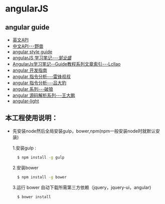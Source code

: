 # angularJS
## angular guide

- <a href="https://code.angularjs.org/1.1.0/docs/api">英文API</a>
- <a href="http://www.cnblogs.com/ys-ys/tag/AngularJs%20Api/">中文API---野兽</a>
- <a href="https://github.com/johnpapa/angular-styleguide">angular style guide</a>
- <a href="https://www.zouyesheng.com/angular.html#toc1">angularJS 学习笔记---<cite>邹业盛</cite></a>    
- <a href="http://www.cnblogs.com/lcllao/archive/2012/10/18/2728787.html">AngularJs学习笔记--Guide教程系列文章索引---Lcllao</a>
- <a href="http://www.angularjs.cn/T008">angular 开发指南</a>
- <a href="http://www.cnblogs.com/cunjieliu/category/568601.html">angular 指令分析---雷锋叔叔</a>
- <a href="http://www.cnblogs.com/lvdabao/tag/AngularJs/">angular 指令分析---吕大豹</a>
- <a href="http://www.cnblogs.com/whitewolf/category/404298.html">angular 系列---破狼</a>
- <a href="http://www.cnblogs.com/web2-developer/category/751303.html">angular 源码解析系列---王大鹏</a>
- <a href="http://purplebamboo.github.io/2015/05/27/use-200-line-code-to-implementation-a-simple-angular/">angular-light</a>


## 本工程使用说明：
- 先安装node然后全局安装gulp，bower,npm(npm一般安装node时就默认安装)
  
  1.安装gulp :

  ```bash
    $ npm install -g gulp 
  ```
  2.安装bower

  ```bash
    $ npm install -g bower
   ```
  3.运行 bower 自动下载所需第三方依赖（jquery，jquery-ui，angular)
  ``` bash
    $ bower install
    ```


    
